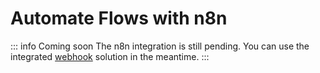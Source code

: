 
# Automate Flows with n8n

::: info Coming soon
The n8n integration is still pending. You can use the integrated [webhook](/automation-integration/webhooks) solution in the meantime.
:::